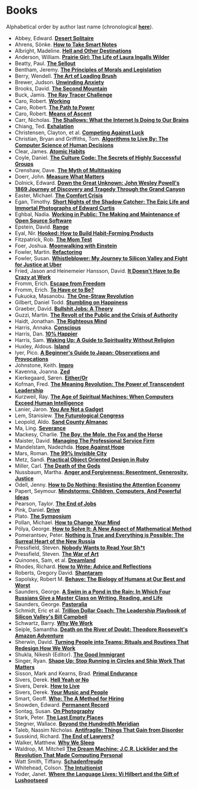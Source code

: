 # Books

Alphabetical order by author last name (chronological **[here](https://github.com/jwchristiansen/books/commits/master)**).

- Abbey, Edward. **[Desert Solitaire](https://bit.ly/3ffNVBx)**
- Ahrens, Sönke. **[How to Take Smart Notes](https://bit.ly/3oMfpUB)**
- Albright, Madeline. **[Hell and Other Destinations](https://bit.ly/3vrIQQu)**
- Anderson, William. **[Prairie Girl: The Life of Laura Ingalls Wilder](https://bit.ly/39IXbgT)**
- Beatty, Paul. **[The Sellout](https://bit.ly/2XdfLbf)**
- Bentham, Jeremy. **[The Principles of Morals and Legislation](https://bit.ly/2XdfLbf)**
- Berry, Wendell. **[The Art of Loading Brush](https://bit.ly/310dNMt)**
- Brewer, Judson. **[Unwinding Anxiety](https://bookshop.org/books/unwinding-anxiety-new-science-shows-how-to-break-the-cycles-of-worry-and-fear-to-heal-your-mind/9780593330449)**
- Brooks, David. **[The Second Mountain](https://bit.ly/3ryPtwH)**
- Buck, Jamis. **[The Ray Tracer Challenge](https://bit.ly/3feDLRJ)**
- Caro, Robert. **[Working](https://bit.ly/33d7ZSy)**
- Caro, Robert. **[The Path to Power](https://bit.ly/30ahsIu)**
- Caro, Robert. **[Means of Ascent](https://bit.ly/3ikC5rm)**
- Carr, Nicholas. **[The Shallows: What the Internet Is Doing to Our Brains](https://bit.ly/2PVi1zN)**
- Chiang, Ted. **[Exhalation](https://bit.ly/2DeNnhT)**
- Christensen, Clayton, et al. **[Competing Against Luck](https://bit.ly/33b0j36)**
- Christian, Bryan and Griffiths, Tom. **[Algorithms to Live By: The Computer Science of Human Decisions](https://bit.ly/3wVqt5K)**
- Clear, James. **[Atomic Habits](https://bit.ly/315bx6z)**
- Coyle, Daniel. **[The Culture Code: The Secrets of Highly Successful Groups](https://bit.ly/3fSBhMh)**
- Crenshaw, Dave. **[The Myth of Multitasking](https://bit.ly/3KU6WKf)**
- Doerr, John. **[Measure What Matters](https://bit.ly/3qMr2is)**
- Dolnick, Edward. **[Down the Great Unknown: John Wesley Powell's 1869 Journey of Discovery and Tragedy Through the Grand Canyon](https://bit.ly/39Hrd4b)**
- Easter, Michael. **[The Comfort Crisis](https://bit.ly/3jK0Yjd)**
- Egan, Timothy. **[Short Nights of the Shadow Catcher: The Epic Life and Immortal Photographs of Edward Curtis](https://bit.ly/3n9Rb6C)**
- Eghbal, Nadia. **[Working in Public: The Making and Maintenance of Open Source Software](https://bit.ly/2KVSI1z)**
- Epstein, David. **[Range](https://bit.ly/2EqzNbJ)**
- Eyal, Nir. **[Hooked: How to Build Habit-Forming Products](https://bit.ly/35GtT0K)**
- Fitzpatrick, Rob. **[The Mom Test](https://bit.ly/3pNUIYb)**
- Foer, Joshua. **[Moonwalking with Einstein](https://bit.ly/3Enyqp5)**
- Fowler, Martin. **[Refactoring](https://bit.ly/3jVaHSJ)**
- Fowler, Susan. **[Whistleblower: My Journey to Silicon Valley and Fight for Justice at Uber](https://bit.ly/315nGbV)**
- Fried, Jason and Heinemeier Hansson, David. **[It Doesn't Have to Be Crazy at Work](https://bit.ly/2EALyfV)**
- Fromm, Erich. **[Escape from Freedom](https://bit.ly/3hPKvXD)**
- Fromm, Erich. **[To Have or to Be?](https://bit.ly/2BOetfy)**
- Fukuoka, Masanobu. **[The One-Straw Revolution](https://bit.ly/3jX5d9R)**
- Gilbert, Daniel Todd. **[Stumbling on Happiness](https://bit.ly/3aGvFkd)**
- Graeber, David. **[Bullshit Jobs: A Theory](https://bit.ly/3xtKmo2)**
- Guzzi, Martin. **[The Revolt of the Public and the Crisis of Authority](https://bit.ly/3bvXZq6)**
- Haidt, Jonathan. **[The Righteous Mind](https://bit.ly/2EqB3vt)**
- Harris, Annaka. **[Conscious](https://bit.ly/2PdfYGU)**
- Harris, Dan. **[10% Happier](https://bit.ly/2ErTv6W)**
- Harris, Sam. **[Waking Up: A Guide to Spirituality Without Religion](https://bit.ly/3oBCDwR)**
- Huxley, Aldous. **[Island](https://bit.ly/339XZJR)**
- Iyer, Pico. **[A Beginner's Guide to Japan: Observations and Provocations](https://bit.ly/33n4h9h)**
- Johnstone, Keith. **[Impro](https://bit.ly/3h39Ahi)**
- Kavenna, Joanna. **[Zed](https://bit.ly/2Dk3Z7U)**
- Kierkegaard, Søren. **[Either/Or](https://bit.ly/39KuyPY)**
- Kofman, Fred. **[The Meaning Revolution: The Power of Transcendent Leadership](https://bit.ly/3x7dEXh)**
- Kurzweil, Ray. **[The Age of Spiritual Machines: When Computers Exceed Human Intelligence](https://bit.ly/30cpqAG)**
- Lanier, Jaron. **[You Are Not a Gadget](https://bit.ly/338yCbc)**
- Lem, Stanislew. **[The Futurological Congress](https://bit.ly/2X9ndnG)**
- Leopold, Aldo. **[Sand County Almanac](https://bit.ly/3jXf4Nd)**
- Ma, Ling. **[Severance](https://bit.ly/37RjwYy)**
- Mackesy, Charlie. **[The Boy, the Mole, the Fox and the Horse](https://bit.ly/2WRxiFk)**
- Maister, David. **[Managing The Professional Service Firm](https://bit.ly/3wZOIks)**
- Mandelstam, Nadezhda. **[Hope Against Hope](https://bit.ly/3EojUNX)**
- Mars, Roman. **[The 99% Invisible City](https://99percentinvisible.org/book/)**
- Metz, Sandi. **[Practical Object Oriented Design in Ruby](https://bit.ly/3aRjaDX)**
- Miller, Carl. **[The Death of the Gods](https://bit.ly/2Xe1sTM)**
- Nussbaum, Martha. **[Anger and Forgiveness: Resentment, Generosity, Justice](https://bit.ly/313Av6A)**
- Odell, Jenny. **[How to Do Nothing: Resisting the Attention Economy](https://bit.ly/39O4gwc)**
- Papert, Seymour. **[Mindstorms: Children, Computers, And Powerful Ideas](https://bit.ly/3nOZuVl)**
- Pearson, Taylor. **[The End of Jobs](https://bit.ly/2QSjxn6)**
- Pink, Daniel. **[Drive](https://bit.ly/2Xb9ZXO)**
- Plato. **[The Symposium](https://bit.ly/3gcUplO)**
- Pollan, Michael. **[How to Change Your Mind](https://bit.ly/339BjJz)**
- Pólya, George. **[How to Solve It: A New Aspect of Mathematical Method](https://bit.ly/3gyb4kI)**
- Pomerantsev, Peter. **[Nothing is True and Everything is Possible: The Surreal Heart of the New Russia](https://bit.ly/318L7kK)**
- Pressfield, Steven. **[Nobody Wants to Read Your Sh*t](https://bit.ly/3dMOCD2)**
- Pressfield, Steven. **[The War of Art](https://bit.ly/3byBz7C)**
- Quinones, Sam, et al. **[Dreamland](https://bit.ly/3hQHvdB)**
- Rhodes, Richard. **[How to Write: Advice and Reflections](https://bit.ly/3u5kRnU)**
- Roberts, Gregory David. **[Shantaram](https://bit.ly/2Xd9MDs)**
- Sapolsky, Robert M. **[Behave: The Biology of Humans at Our Best and Worst](https://bit.ly/3m7WQrW)**
- Saunders, George. **[A Swim in a Pond in the Rain: In Which Four Russians Give a Master Class on Writing, Reading, and Life](https://bit.ly/3xDDbtp)**
- Saunders, George. **[Pastoralia](https://bit.ly/3FszBDg)**
- Schmidt, Eric et al. **[Trillion Dollar Coach: The Leadership Playbook of Silicon Valley's Bill Campbell](https://bit.ly/3EpR4go)**
- Schwartz, Barry. **[Why We Work](https://bit.ly/3cCoWud)**
- Seiple, Samantha. **[Death on the River of Doubt: Theodore Roosevelt's Amazon Adventure](https://bit.ly/3xkAnOp)**
- Sherwin, David. **[Turning People into Teams: Rituals and Routines That Redesign How We Work](https://bit.ly/328FAP3)**
- Shukla, Nikesh (Editor). **[The Good Immigrant](https://bit.ly/3oFy31Y)**
- Singer, Ryan. **[Shape Up: Stop Running in Circles and Ship Work That Matters](https://bit.ly/2IBTpfv)**
- Sisson, Mark and Kearns, Brad. **[Primal Endurance](https://bit.ly/3mh1vZj)**
- Sivers, Derek. **[Hell Yeah or No](https://bit.ly/2BGZcgi)**
- Sivers, Derek. **[How to Live](https://sive.rs/h)**
- Sivers, Derek. **[Your Music and People](https://bit.ly/2TdKzX8)**
- Smart, Geoff. **[Who: The A Method for Hiring](https://bit.ly/3wq4bJB)**
- Snowden, Edward. **[Permanent Record](https://bit.ly/2PargvH)**
- Sontag, Susan. **[On Photography](https://bit.ly/30GhkDC)**
- Stark, Peter. **[The Last Empty Places](https://bit.ly/2P8Rkr7)**
- Stegner, Wallace. **[Beyond the Hundredth Meridian](https://bit.ly/30eIiyY)**
- Taleb, Nassim Nicholas. **[Antifragile: Things That Gain from Disorder](https://bit.ly/3qB202s)**
- Susskind, Richard. **[The End of Lawyers?](https://bit.ly/33b7xEg)**
- Walker, Matthew. **[Why We Sleep](https://bookshop.org/books/why-we-sleep-unlocking-the-power-of-sleep-and-dreams/9781501144325)**
- Waldrop, M. Mitchell **[The Dream Machine: J.C.R. Licklider and the Revolution That Made Computing Personal](https://bit.ly/337TgbC)**
- Watt Smith, Tiffany. **[Schadenfreude](https://bit.ly/3jRFBLI)**
- Whitehead, Colson. **[The Intuitionist](https://bit.ly/3x46keX)**
- Yoder, Janet. **[Where the Language Lives: Vi Hilbert and the Gift of Lushootseed](https://bookshop.org/books/where-the-language-lives-vi-hilbert-and-the-gift-of-lushootseed/9781954854260)**
